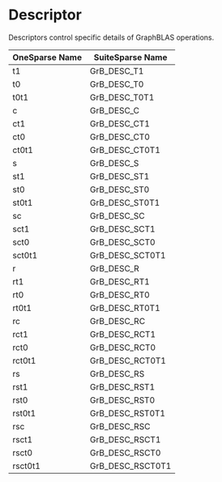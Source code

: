 # Descriptor
Descriptors control specific details of GraphBLAS operations.

| OneSparse Name | SuiteSparse Name |
|----------------|------------------|
| t1 | GrB_DESC_T1 |
| t0 | GrB_DESC_T0 |
| t0t1 | GrB_DESC_T0T1 |
| c | GrB_DESC_C |
| ct1 | GrB_DESC_CT1 |
| ct0 | GrB_DESC_CT0 |
| ct0t1 | GrB_DESC_CT0T1 |
| s | GrB_DESC_S |
| st1 | GrB_DESC_ST1 |
| st0 | GrB_DESC_ST0 |
| st0t1 | GrB_DESC_ST0T1 |
| sc | GrB_DESC_SC |
| sct1 | GrB_DESC_SCT1 |
| sct0 | GrB_DESC_SCT0 |
| sct0t1 | GrB_DESC_SCT0T1 |
| r | GrB_DESC_R |
| rt1 | GrB_DESC_RT1 |
| rt0 | GrB_DESC_RT0 |
| rt0t1 | GrB_DESC_RT0T1 |
| rc | GrB_DESC_RC |
| rct1 | GrB_DESC_RCT1 |
| rct0 | GrB_DESC_RCT0 |
| rct0t1 | GrB_DESC_RCT0T1 |
| rs | GrB_DESC_RS |
| rst1 | GrB_DESC_RST1 |
| rst0 | GrB_DESC_RST0 |
| rst0t1 | GrB_DESC_RST0T1 |
| rsc | GrB_DESC_RSC |
| rsct1 | GrB_DESC_RSCT1 |
| rsct0 | GrB_DESC_RSCT0 |
| rsct0t1 | GrB_DESC_RSCT0T1 |
